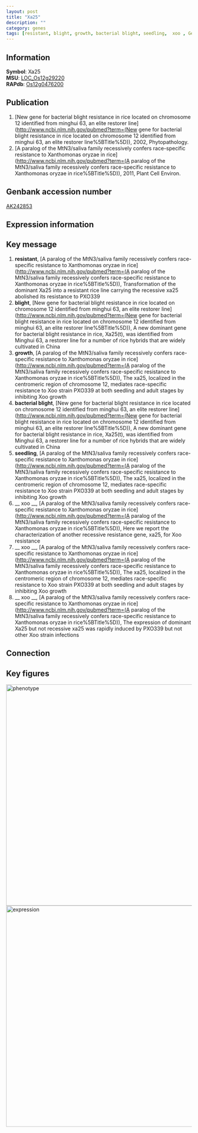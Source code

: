 ```yaml
---
layout: post
title: "Xa25"
description: ""
category: genes
tags: [resistant, blight, growth, bacterial blight, seedling,  xoo , Gene]
---
```


## Information
__Symbol__: Xa25  
__MSU__: [LOC_Os12g29220](http://rice.plantbiology.msu.edu/cgi-bin/ORF_infopage.cgi?orf=LOC_Os12g29220)  
__RAPdb__: [Os12g0476200](http://rapdb.dna.affrc.go.jp/viewer/gbrowse_details/irgsp1?name=Os12g0476200)  

## Publication
1. [New gene for bacterial blight resistance in rice located on chromosome 12 identified from minghui 63, an elite restorer line](http://www.ncbi.nlm.nih.gov/pubmed?term=(New gene for bacterial blight resistance in rice located on chromosome 12 identified from minghui 63, an elite restorer line%5BTitle%5D)), 2002, Phytopathology.
2. [A paralog of the MtN3/saliva family recessively confers race-specific resistance to Xanthomonas oryzae in rice](http://www.ncbi.nlm.nih.gov/pubmed?term=(A paralog of the MtN3/saliva family recessively confers race-specific resistance to Xanthomonas oryzae in rice%5BTitle%5D)), 2011, Plant Cell Environ.

## Genbank accession number
[AK242853](http://www.ncbi.nlm.nih.gov/nuccore/AK242853)

## Expression information

## Key message
1. __resistant__, [A paralog of the MtN3/saliva family recessively confers race-specific resistance to Xanthomonas oryzae in rice](http://www.ncbi.nlm.nih.gov/pubmed?term=(A paralog of the MtN3/saliva family recessively confers race-specific resistance to Xanthomonas oryzae in rice%5BTitle%5D)),  Transformation of the dominant Xa25 into a resistant rice line carrying the recessive xa25 abolished its resistance to PXO339
2. __blight__, [New gene for bacterial blight resistance in rice located on chromosome 12 identified from minghui 63, an elite restorer line](http://www.ncbi.nlm.nih.gov/pubmed?term=(New gene for bacterial blight resistance in rice located on chromosome 12 identified from minghui 63, an elite restorer line%5BTitle%5D)),  A new dominant gene for bacterial blight resistance in rice, Xa25(t), was identified from Minghui 63, a restorer line for a number of rice hybrids that are widely cultivated in China
3. __growth__, [A paralog of the MtN3/saliva family recessively confers race-specific resistance to Xanthomonas oryzae in rice](http://www.ncbi.nlm.nih.gov/pubmed?term=(A paralog of the MtN3/saliva family recessively confers race-specific resistance to Xanthomonas oryzae in rice%5BTitle%5D)),  The xa25, localized in the centromeric region of chromosome 12, mediates race-specific resistance to Xoo strain PXO339 at both seedling and adult stages by inhibiting Xoo growth
4. __bacterial blight__, [New gene for bacterial blight resistance in rice located on chromosome 12 identified from minghui 63, an elite restorer line](http://www.ncbi.nlm.nih.gov/pubmed?term=(New gene for bacterial blight resistance in rice located on chromosome 12 identified from minghui 63, an elite restorer line%5BTitle%5D)),  A new dominant gene for bacterial blight resistance in rice, Xa25(t), was identified from Minghui 63, a restorer line for a number of rice hybrids that are widely cultivated in China
5. __seedling__, [A paralog of the MtN3/saliva family recessively confers race-specific resistance to Xanthomonas oryzae in rice](http://www.ncbi.nlm.nih.gov/pubmed?term=(A paralog of the MtN3/saliva family recessively confers race-specific resistance to Xanthomonas oryzae in rice%5BTitle%5D)),  The xa25, localized in the centromeric region of chromosome 12, mediates race-specific resistance to Xoo strain PXO339 at both seedling and adult stages by inhibiting Xoo growth
6. __ xoo __, [A paralog of the MtN3/saliva family recessively confers race-specific resistance to Xanthomonas oryzae in rice](http://www.ncbi.nlm.nih.gov/pubmed?term=(A paralog of the MtN3/saliva family recessively confers race-specific resistance to Xanthomonas oryzae in rice%5BTitle%5D)),  Here we report the characterization of another recessive resistance gene, xa25, for Xoo resistance
7. __ xoo __, [A paralog of the MtN3/saliva family recessively confers race-specific resistance to Xanthomonas oryzae in rice](http://www.ncbi.nlm.nih.gov/pubmed?term=(A paralog of the MtN3/saliva family recessively confers race-specific resistance to Xanthomonas oryzae in rice%5BTitle%5D)),  The xa25, localized in the centromeric region of chromosome 12, mediates race-specific resistance to Xoo strain PXO339 at both seedling and adult stages by inhibiting Xoo growth
8. __ xoo __, [A paralog of the MtN3/saliva family recessively confers race-specific resistance to Xanthomonas oryzae in rice](http://www.ncbi.nlm.nih.gov/pubmed?term=(A paralog of the MtN3/saliva family recessively confers race-specific resistance to Xanthomonas oryzae in rice%5BTitle%5D)),  The expression of dominant Xa25 but not recessive xa25 was rapidly induced by PXO339 but not other Xoo strain infections

## Connection

## Key figures
<img src="http://ricencode.github.io/images/Xa25.pheno.png" alt="phenotype"  style="width: 600px;"/>

<img src="http://ricencode.github.io/images/Xa25.exp.png" alt="expression"  style="width: 600px;"/>


